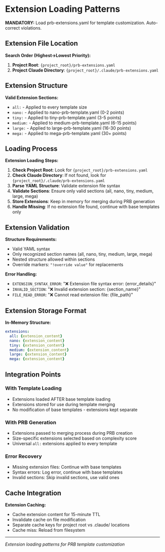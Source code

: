 # Extension Loading Patterns

**MANDATORY:** Load prb-extensions.yaml for template customization. Auto-correct violations.

## Extension File Location

**Search Order (Highest→Lowest Priority):**
1. **Project Root**: `{project_root}/prb-extensions.yaml`
2. **Project Claude Directory**: `{project_root}/.claude/prb-extensions.yaml`

## Extension Structure

**Valid Extension Sections:**
- `all:` - Applied to every template size
- `nano:` - Applied to nano-prb-template.yaml (0-2 points)
- `tiny:` - Applied to tiny-prb-template.yaml (3-5 points)
- `medium:` - Applied to medium-prb-template.yaml (6-15 points)
- `large:` - Applied to large-prb-template.yaml (16-30 points)
- `mega:` - Applied to mega-prb-template.yaml (30+ points)

## Loading Process

**Extension Loading Steps:**
1. **Check Project Root**: Look for `{project_root}/prb-extensions.yaml`
2. **Check Claude Directory**: If not found, look for `{project_root}/.claude/prb-extensions.yaml`
3. **Parse YAML Structure**: Validate extension file syntax
4. **Validate Sections**: Ensure only valid sections (all, nano, tiny, medium, large, mega)
5. **Store Extensions**: Keep in memory for merging during PRB generation
6. **Handle Missing**: If no extension file found, continue with base templates only

## Extension Validation

**Structure Requirements:**
- Valid YAML syntax
- Only recognized section names (all, nano, tiny, medium, large, mega)
- Nested structure allowed within sections
- Override markers: `"!override value"` for replacements

**Error Handling:**
- `EXTENSION_SYNTAX_ERROR`: "❌ Extension file syntax error: {error_details}"
- `INVALID_SECTION`: "❌ Invalid extension section: {section_name}"
- `FILE_READ_ERROR`: "❌ Cannot read extension file: {file_path}"

## Extension Storage Format

**In-Memory Structure:**
```yaml
extensions:
  all: {extension_content}
  nano: {extension_content}
  tiny: {extension_content}
  medium: {extension_content}
  large: {extension_content}
  mega: {extension_content}
```

## Integration Points

### With Template Loading
- Extensions loaded AFTER base template loading
- Extensions stored for use during template merging
- No modification of base templates - extensions kept separate

### With PRB Generation
- Extensions passed to merging process during PRB creation
- Size-specific extensions selected based on complexity score
- Universal `all:` extensions applied to every template

### Error Recovery
- Missing extension files: Continue with base templates
- Syntax errors: Log error, continue with base templates
- Invalid sections: Skip invalid sections, use valid ones

## Cache Integration

**Extension Caching:**
- Cache extension content for 15-minute TTL
- Invalidate cache on file modification
- Separate cache keys for project root vs .claude/ locations
- Cache miss: Reload from filesystem

---
*Extension loading patterns for PRB template customization*